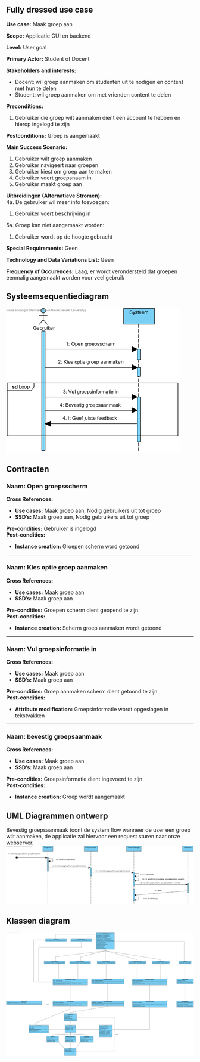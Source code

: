 ## Fully dressed use case
**Use case:** Maak groep aan

**Scope:** Applicatie GUI en backend

**Level:** User goal

**Primary Actor:** Student of Docent

**Stakeholders and interests:**
* Docent: wil groep aanmaken om studenten uit te nodigen en content met hun te delen
* Student: wil groep aanmaken om met vrienden content te delen

**Preconditions:**
1. Gebruiker die groep wilt aanmaken dient een account te hebben en hierop ingelogd te zijn

**Postconditions:** Groep is aangemaakt

**Main Success Scenario:**
1. Gebruiker wilt groep aanmaken
2. Gebruiker navigeert naar groepen
3. Gebruiker kiest om groep aan te maken
4. Gebruiker voert groepsnaam in
5. Gebruiker maakt groep aan

**Uitbreidingen (Alternatieve Stromen):**   
4a. De gebruiker wil meer info toevoegen:
1. Gebruiker voert beschrijving in

5a. Groep kan niet aangemaakt worden:
1. Gebruiker wordt op de hoogte gebracht


**Special Requirements:** Geen

**Technology and Data Variations List:** Geen

**Frequency of Occurences:** Laag, er wordt verondersteld dat groepen eenmalig aangemaakt worden voor veel gebruik

## Systeemsequentiediagram
![Systeem Sequentie Diagram](./Images/SSD_MaakGroep.png)

## Contracten
### **Naam:** Open groepsscherm<br/>
**Cross References:** 
* **Use cases:** Maak groep aan, Nodig gebruikers uit tot groep<br/>
* **SSD’s:** Maak groep aan, Nodig gebruikers uit tot groep
  
**Pre-condities:** Gebruiker is ingelogd<br/>
**Post-condities:** 
* **Instance creation:** Groepen scherm word getoond<br/>

---

### **Naam:** Kies optie groep aanmaken<br/>
**Cross References:** 
* **Use cases:** Maak groep aan<br/>
* **SSD’s:** Maak groep aan 
  
**Pre-condities:** Groepen scherm dient geopend te zijn<br/>
**Post-condities:** 
* **Instance creation:** Scherm groep aanmaken wordt getoond<br/>

---

### **Naam:** Vul groepsinformatie in<br/>
**Cross References:** 
* **Use cases:** Maak groep aan<br/>
* **SSD’s:** Maak groep aan
  
**Pre-condities:** Groep aanmaken scherm dient getoond te zijn<br/>
**Post-condities:** 
* **Attribute modification:** Groepsinformatie wordt opgeslagen in tekstvakken<br/>

---

### **Naam:** bevestig groepsaanmaak<br/>
**Cross References:** 
* **Use cases:** Maak groep aan<br/>
* **SSD’s:** Maak groep aan
  
**Pre-condities:** Groepsinformatie dient ingevoerd te zijn<br/>
**Post-condities:** 
* **Instance creation:** Groep wordt aangemaakt<br/>

## UML Diagrammen ontwerp
Bevestig groepsaanmaak toont de system flow wanneer de user een groep wilt aanmaken, de applicatie zal hiervoor een request sturen naar onze webserver.
![Bevestig Groepsaanmaak sequentie diagram](./Images/Bevestig_Groepsaanmaak.png)

## Klassen diagram
![Klassediagram](./Images/Klasse_Diagram_login.png)
